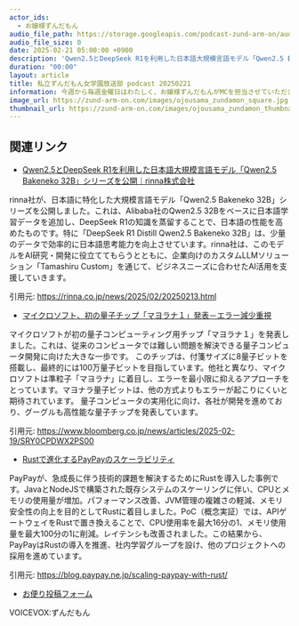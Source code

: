 ```yaml
---
actor_ids:
  - お嬢様ずんだもん
audio_file_path: https://storage.googleapis.com/podcast-zund-arm-on/audio/私立ずんだもん女学園放送部_podcast_20250221.mp3
audio_file_size: 0
date: 2025-02-21 05:00:00 +0900
description: 'Qwen2.5とDeepSeek R1を利用した日本語大規模言語モデル「Qwen2.5 Bakeneko 32B」シリーズを公開｜rinna株式会社、マイクロソフト、初の量子チップ「マヨラナ１」発表－エラー減少重視、Rustで進化するPayPayのスケーラビリティ'
duration: "00:00"
layout: article
title: 私立ずんだもん女学園放送部 podcast 20250221
information: 今週から毎週金曜日はわたしく、お嬢様ずんだもんがMCを担当させていただきますわ。皆様、どうぞよろしくお願いいたします。
image_url: https://zund-arm-on.com/images/ojousama_zundamon_square.jpg
thumbnail_url: https://zund-arm-on.com/images/ojousama_zundamon_thumbnail.jpg
---
```


## 関連リンク


- [Qwen2.5とDeepSeek R1を利用した日本語大規模言語モデル「Qwen2.5 Bakeneko 32B」シリーズを公開｜rinna株式会社](https://rinna.co.jp/news/2025/02/20250213.html)  


rinna社が、日本語に特化した大規模言語モデル「Qwen2.5 Bakeneko 32B」シリーズを公開しました。これは、Alibaba社のQwen2.5 32Bをベースに日本語学習データを追加し、DeepSeek R1の知識を蒸留することで、日本語の性能を高めたものです。特に「DeepSeek R1 Distill Qwen2.5 Bakeneko 32B」は、少量のデータで効率的に日本語思考能力を向上させています。rinna社は、このモデルをAI研究・開発に役立ててもらうとともに、企業向けのカスタムLLMソリューション「Tamashiru Custom」を通じて、ビジネスニーズに合わせたAI活用を支援していきます。


引用元: https://rinna.co.jp/news/2025/02/20250213.html


- [マイクロソフト、初の量子チップ「マヨラナ１」発表－エラー減少重視](https://www.bloomberg.co.jp/news/articles/2025-02-19/SRY0CPDWX2PS00)  


マイクロソフトが初の量子コンピューティング用チップ「マヨラナ１」を発表しました。これは、従来のコンピュータでは難しい問題を解決できる量子コンピュータ開発に向けた大きな一歩です。
このチップは、付箋サイズに8量子ビットを搭載し、最終的には100万量子ビットを目指しています。他社と異なり、マイクロソフトは準粒子「マヨラナ」に着目し、エラーを最小限に抑えるアプローチをとっています。マヨナラ量子ビットは、他の方式よりもエラーが起こりにくいと期待されています。
量子コンピュータの実用化に向け、各社が開発を進めており、グーグルも高性能な量子チップを発表しています。


引用元: https://www.bloomberg.co.jp/news/articles/2025-02-19/SRY0CPDWX2PS00


- [Rustで進化するPayPayのスケーラビリティ](https://blog.paypay.ne.jp/scaling-paypay-with-rust/)  


PayPayが、急成長に伴う技術的課題を解決するためにRustを導入した事例です。JavaとNodeJSで構築された既存システムのスケーリングに伴い、CPUとメモリの使用量が増加。パフォーマンス改善、JVM管理の複雑さの軽減、メモリ安全性の向上を目的としてRustに着目しました。PoC（概念実証）では、APIゲートウェイをRustで置き換えることで、CPU使用率を最大16分の1、メモリ使用量を最大100分の1に削減。レイテンシも改善されました。この結果から、PayPayはRustの導入を推進、社内学習グループを設け、他のプロジェクトへの採用を進めています。


引用元: https://blog.paypay.ne.jp/scaling-paypay-with-rust/



- [お便り投稿フォーム](https://forms.gle/ffg4JTfqdiqK62qf9)

VOICEVOX:ずんだもん
